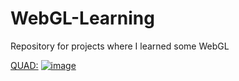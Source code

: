 # WebGL-Learning
Repository for projects where I learned some WebGL

<a href="rafael-nunes-silva.github.io/WebGL-Learning/quad.html">QUAD:<a>
<a href="rafael-nunes-silva.github.io/WebGL-Learning/quad.html">![image](https://user-images.githubusercontent.com/76886825/195469112-a7e72956-b01b-4abe-9c04-1b26ada310a2.png)</a>
